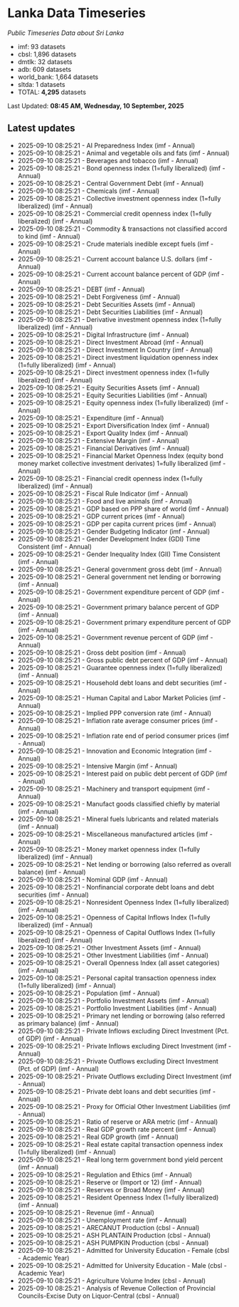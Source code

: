 # Lanka Data Timeseries
*Public Timeseries Data about Sri Lanka*

* imf: 93 datasets
* cbsl: 1,896 datasets
* dmtlk: 32 datasets
* adb: 609 datasets
* world_bank: 1,664 datasets
* sltda: 1 datasets
* TOTAL: **4,295** datasets

Last Updated: **08:45 AM, Wednesday, 10 September, 2025**

## Latest updates

* 2025-09-10 08:25:21 - AI Preparedness Index (imf - Annual)
* 2025-09-10 08:25:21 - Animal and vegetable oils and fats (imf - Annual)
* 2025-09-10 08:25:21 - Beverages and tobacco (imf - Annual)
* 2025-09-10 08:25:21 - Bond openness index (1=fully liberalized) (imf - Annual)
* 2025-09-10 08:25:21 - Central Government Debt (imf - Annual)
* 2025-09-10 08:25:21 - Chemicals (imf - Annual)
* 2025-09-10 08:25:21 - Collective investment openness index (1=fully liberalized) (imf - Annual)
* 2025-09-10 08:25:21 - Commercial credit openness index (1=fully liberalized) (imf - Annual)
* 2025-09-10 08:25:21 - Commodity & transactions not classified accord to kind (imf - Annual)
* 2025-09-10 08:25:21 - Crude materials inedible except fuels (imf - Annual)
* 2025-09-10 08:25:21 - Current account balance U.S. dollars (imf - Annual)
* 2025-09-10 08:25:21 - Current account balance percent of GDP (imf - Annual)
* 2025-09-10 08:25:21 - DEBT (imf - Annual)
* 2025-09-10 08:25:21 - Debt Forgiveness (imf - Annual)
* 2025-09-10 08:25:21 - Debt Securities Assets (imf - Annual)
* 2025-09-10 08:25:21 - Debt Securities Liabilities (imf - Annual)
* 2025-09-10 08:25:21 - Derivative investment openness index (1=fully liberalized) (imf - Annual)
* 2025-09-10 08:25:21 - Digital Infrastructure (imf - Annual)
* 2025-09-10 08:25:21 - Direct Investment Abroad (imf - Annual)
* 2025-09-10 08:25:21 - Direct Investment In Country (imf - Annual)
* 2025-09-10 08:25:21 - Direct investment liquidation openness index (1=fully liberalized) (imf - Annual)
* 2025-09-10 08:25:21 - Direct investment openness index (1=fully liberalized) (imf - Annual)
* 2025-09-10 08:25:21 - Equity Securities Assets (imf - Annual)
* 2025-09-10 08:25:21 - Equity Securities Liabilities (imf - Annual)
* 2025-09-10 08:25:21 - Equity openness index (1=fully liberalized) (imf - Annual)
* 2025-09-10 08:25:21 - Expenditure (imf - Annual)
* 2025-09-10 08:25:21 - Export Diversification Index (imf - Annual)
* 2025-09-10 08:25:21 - Export Quality Index (imf - Annual)
* 2025-09-10 08:25:21 - Extensive Margin (imf - Annual)
* 2025-09-10 08:25:21 - Financial Derivatives (imf - Annual)
* 2025-09-10 08:25:21 - Financial Market Openness Index (equity bond money market collective investment derivates) 1=fully liberalized (imf - Annual)
* 2025-09-10 08:25:21 - Financial credit openness index (1=fully liberalized) (imf - Annual)
* 2025-09-10 08:25:21 - Fiscal Rule Indicator (imf - Annual)
* 2025-09-10 08:25:21 - Food and live animals (imf - Annual)
* 2025-09-10 08:25:21 - GDP based on PPP share of world (imf - Annual)
* 2025-09-10 08:25:21 - GDP current prices (imf - Annual)
* 2025-09-10 08:25:21 - GDP per capita current prices (imf - Annual)
* 2025-09-10 08:25:21 - Gender Budgeting Indicator (imf - Annual)
* 2025-09-10 08:25:21 - Gender Development Index (GDI) Time Consistent (imf - Annual)
* 2025-09-10 08:25:21 - Gender Inequality Index (GII) Time Consistent (imf - Annual)
* 2025-09-10 08:25:21 - General government gross debt (imf - Annual)
* 2025-09-10 08:25:21 - General government net lending or borrowing (imf - Annual)
* 2025-09-10 08:25:21 - Government expenditure percent of GDP (imf - Annual)
* 2025-09-10 08:25:21 - Government primary balance percent of GDP (imf - Annual)
* 2025-09-10 08:25:21 - Government primary expenditure percent of GDP (imf - Annual)
* 2025-09-10 08:25:21 - Government revenue percent of GDP (imf - Annual)
* 2025-09-10 08:25:21 - Gross debt position (imf - Annual)
* 2025-09-10 08:25:21 - Gross public debt percent of GDP (imf - Annual)
* 2025-09-10 08:25:21 - Guarantee openness index (1=fully liberalized) (imf - Annual)
* 2025-09-10 08:25:21 - Household debt loans and debt securities (imf - Annual)
* 2025-09-10 08:25:21 - Human Capital and Labor Market Policies (imf - Annual)
* 2025-09-10 08:25:21 - Implied PPP conversion rate (imf - Annual)
* 2025-09-10 08:25:21 - Inflation rate average consumer prices (imf - Annual)
* 2025-09-10 08:25:21 - Inflation rate end of period consumer prices (imf - Annual)
* 2025-09-10 08:25:21 - Innovation and Economic Integration (imf - Annual)
* 2025-09-10 08:25:21 - Intensive Margin (imf - Annual)
* 2025-09-10 08:25:21 - Interest paid on public debt percent of GDP (imf - Annual)
* 2025-09-10 08:25:21 - Machinery and transport equipment (imf - Annual)
* 2025-09-10 08:25:21 - Manufact goods classified chiefly by material (imf - Annual)
* 2025-09-10 08:25:21 - Mineral fuels lubricants and related materials (imf - Annual)
* 2025-09-10 08:25:21 - Miscellaneous manufactured articles (imf - Annual)
* 2025-09-10 08:25:21 - Money market openness index (1=fully liberalized) (imf - Annual)
* 2025-09-10 08:25:21 - Net lending or borrowing (also referred as overall balance) (imf - Annual)
* 2025-09-10 08:25:21 - Nominal GDP (imf - Annual)
* 2025-09-10 08:25:21 - Nonfinancial corporate debt loans and debt securities (imf - Annual)
* 2025-09-10 08:25:21 - Nonresident Openness Index (1=fully liberalized) (imf - Annual)
* 2025-09-10 08:25:21 - Openness of Capital Inflows Index (1=fully liberalized) (imf - Annual)
* 2025-09-10 08:25:21 - Openness of Capital Outflows Index (1=fully liberalized) (imf - Annual)
* 2025-09-10 08:25:21 - Other Investment Assets (imf - Annual)
* 2025-09-10 08:25:21 - Other Investment Liabilities (imf - Annual)
* 2025-09-10 08:25:21 - Overall Openness Index (all asset categories) (imf - Annual)
* 2025-09-10 08:25:21 - Personal capital transaction openness index (1=fully liberalized) (imf - Annual)
* 2025-09-10 08:25:21 - Population (imf - Annual)
* 2025-09-10 08:25:21 - Portfolio Investment Assets (imf - Annual)
* 2025-09-10 08:25:21 - Portfolio Investment Liabilities (imf - Annual)
* 2025-09-10 08:25:21 - Primary net lending or borrowing (also referred as primary balance) (imf - Annual)
* 2025-09-10 08:25:21 - Private Inflows excluding Direct Investment (Pct. of GDP) (imf - Annual)
* 2025-09-10 08:25:21 - Private Inflows excluding Direct Investment (imf - Annual)
* 2025-09-10 08:25:21 - Private Outflows excluding Direct Investment (Pct. of GDP) (imf - Annual)
* 2025-09-10 08:25:21 - Private Outflows excluding Direct Investment (imf - Annual)
* 2025-09-10 08:25:21 - Private debt loans and debt securities (imf - Annual)
* 2025-09-10 08:25:21 - Proxy for Official Other Investment Liabilities (imf - Annual)
* 2025-09-10 08:25:21 - Ratio of reserve or ARA metric (imf - Annual)
* 2025-09-10 08:25:21 - Real GDP growth rate percent (imf - Annual)
* 2025-09-10 08:25:21 - Real GDP growth (imf - Annual)
* 2025-09-10 08:25:21 - Real estate capital transaction openness index (1=fully liberalized) (imf - Annual)
* 2025-09-10 08:25:21 - Real long term government bond yield percent (imf - Annual)
* 2025-09-10 08:25:21 - Regulation and Ethics (imf - Annual)
* 2025-09-10 08:25:21 - Reserve or (Import or 12) (imf - Annual)
* 2025-09-10 08:25:21 - Reserves or Broad Money (imf - Annual)
* 2025-09-10 08:25:21 - Resident Openness Index (1=fully liberalized) (imf - Annual)
* 2025-09-10 08:25:21 - Revenue (imf - Annual)
* 2025-09-10 08:25:21 - Unemployment rate (imf - Annual)
* 2025-09-10 08:25:21 - ARECANUT Production (cbsl - Annual)
* 2025-09-10 08:25:21 - ASH PLANTAIN Production (cbsl - Annual)
* 2025-09-10 08:25:21 - ASH PUMPKIN Production (cbsl - Annual)
* 2025-09-10 08:25:21 - Admitted for University Education - Female (cbsl - Academic Year)
* 2025-09-10 08:25:21 - Admitted for University Education - Male (cbsl - Academic Year)
* 2025-09-10 08:25:21 - Agriculture Volume Index (cbsl - Annual)
* 2025-09-10 08:25:21 - Analysis of Revenue Collection of Provincial Councils-Excise Duty on Liquor-Central (cbsl - Annual)